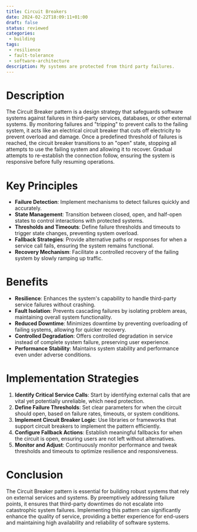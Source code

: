 ```yaml
---
title: Circuit Breakers
date: 2024-02-22T18:09:11+01:00
draft: false
status: reviewed
categories: 
 - building
tags: 
 - resilience
 - fault-tolerance
 - software-architecture
description: My systems are protected from third party failures.
---
```


# Description
The Circuit Breaker pattern is a design strategy that safeguards software systems against failures in third-party services, databases, or other external systems. By monitoring failures and "tripping" to prevent calls to the failing system, it acts like an electrical circuit breaker that cuts off electricity to prevent overload and damage. Once a predefined threshold of failures is reached, the circuit breaker transitions to an "open" state, stopping all attempts to use the failing system and allowing it to recover. Gradual attempts to re-establish the connection follow, ensuring the system is responsive before fully resuming operations.

# Key Principles
- **Failure Detection**: Implement mechanisms to detect failures quickly and accurately.
- **State Management**: Transition between closed, open, and half-open states to control interactions with protected systems.
- **Thresholds and Timeouts**: Define failure thresholds and timeouts to trigger state changes, preventing system overload.
- **Fallback Strategies**: Provide alternative paths or responses for when a service call fails, ensuring the system remains functional.
- **Recovery Mechanism**: Facilitate a controlled recovery of the failing system by slowly ramping up traffic.

# Benefits
- **Resilience**: Enhances the system's capability to handle third-party service failures without crashing.
- **Fault Isolation**: Prevents cascading failures by isolating problem areas, maintaining overall system functionality.
- **Reduced Downtime**: Minimizes downtime by preventing overloading of failing systems, allowing for quicker recovery.
- **Controlled Degradation**: Offers controlled degradation in service instead of complete system failure, preserving user experience.
- **Performance Stability**: Maintains system stability and performance even under adverse conditions.

# Implementation Strategies
1. **Identify Critical Service Calls**: Start by identifying external calls that are vital yet potentially unreliable, which need protection.
2. **Define Failure Thresholds**: Set clear parameters for when the circuit should open, based on failure rates, timeouts, or system conditions.
3. **Implement Circuit Breaker Logic**: Use libraries or frameworks that support circuit breakers to implement the pattern efficiently.
4. **Configure Fallback Actions**: Establish meaningful fallbacks for when the circuit is open, ensuring users are not left without alternatives.
5. **Monitor and Adjust**: Continuously monitor performance and tweak thresholds and timeouts to optimize resilience and responsiveness.

# Conclusion
The Circuit Breaker pattern is essential for building robust systems that rely on external services and systems. By preemptively addressing failure points, it ensures that third-party downtimes do not escalate into catastrophic system failures. Implementing this pattern can significantly enhance the quality of service, providing a better experience for end-users and maintaining high availability and reliability of software systems.